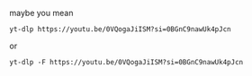 maybe you mean

    yt-dlp https://youtu.be/0VQogaJiISM?si=0BGnC9nawUk4pJcn

or

    yt-dlp -F https://youtu.be/0VQogaJiISM?si=0BGnC9nawUk4pJcn
